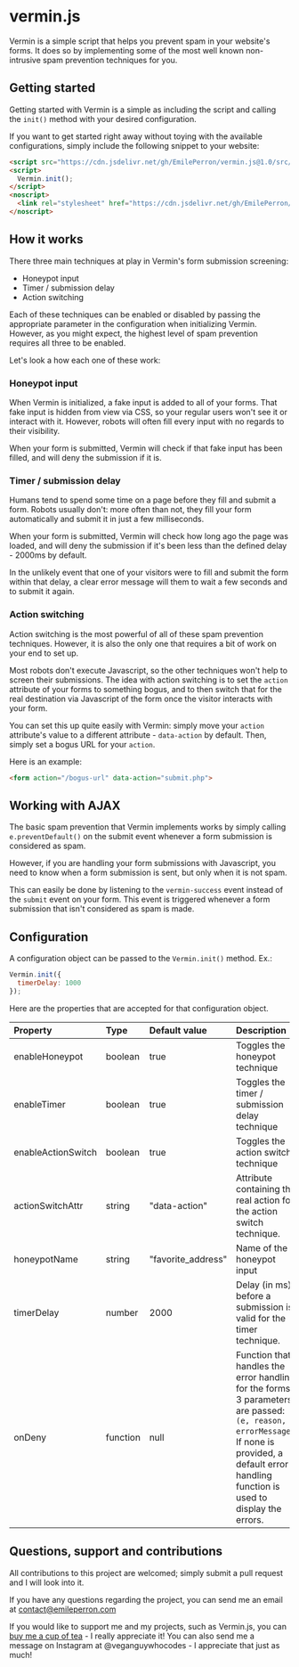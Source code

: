# vermin.js

Vermin is a simple script that helps you prevent spam in your website's forms.
It does so by implementing some of the most well known non-intrusive spam prevention techniques for you.

## Getting started

Getting started with Vermin is a simple as including the script and calling the `init()` method with your desired configuration.

If you want to get started right away without toying with the available configurations, simply include the following snippet to your website:

```html
<script src="https://cdn.jsdelivr.net/gh/EmilePerron/vermin.js@1.0/src/vermin.min.js"></script>
<script>
  Vermin.init();
</script>
<noscript>
  <link rel="stylesheet" href="https://cdn.jsdelivr.net/gh/EmilePerron/vermin.js@1.0/src/vermin-noscript.css">
</noscript>
```

## How it works

There three main techniques at play in Vermin's form submission screening:
- Honeypot input
- Timer / submission delay
- Action switching

Each of these techniques can be enabled or disabled by passing the appropriate parameter in the configuration when initializing Vermin. However, as you might expect, the highest level of spam prevention requires all three to be enabled.

Let's look a how each one of these work:

### Honeypot input

When Vermin is initialized, a fake input is added to all of your forms. That fake input is hidden from view via CSS, so your regular users won't see it or interact with it.  However, robots will often fill every input with no regards to their visibility. 

When your form is submitted, Vermin will check if that fake input has been filled, and will deny the submission if it is.

### Timer / submission delay

Humans tend to spend some time on a page before they fill and submit a form. Robots usually don't: more often than not, they fill your form automatically and submit it in just a few milliseconds.

When your form is submitted, Vermin will check how long ago the page was loaded, and will deny the submission if it's been less than the defined delay - 2000ms by default. 

In the unlikely event that one of your visitors were to fill and submit the form within that delay, a clear error message will them to wait a few seconds and to submit it again.

### Action switching

Action switching is the most powerful of all of these spam prevention techniques. However, it is also the only one that requires a bit of work on your end to set up.

Most robots don't execute Javascript, so the other techniques won't help to screen their submissions. The idea with action switching is to set the `action` attribute of your forms to something bogus, and to then switch that for the real destination via Javascript of the form once the visitor interacts with your form.

You can set this up quite easily with Vermin: simply move your `action` attribute's value to a different attribute - `data-action` by default. Then, simply set a bogus URL for your `action`.

Here is an example:

```html
<form action="/bogus-url" data-action="submit.php">
```

## Working with AJAX 

The basic spam prevention that Vermin implements works by simply calling `e.preventDefault()` on the submit event whenever a form submission is considered as spam. 

However, if you are handling your form submissions with Javascript, you need to know when a form submission is sent, but only when it is not spam.

This can easily be done by listening to the `vermin-success` event instead of the `submit` event on your form. This event is triggered whenever a form submission that isn't considered as spam is made.

## Configuration

A configuration object can be passed to the `Vermin.init()` method. Ex.:

```js
Vermin.init({
  timerDelay: 1000
});
```

Here are the properties that are accepted for that configuration object.

| Property           | Type     | Default value      | Description                                                           |
|:------------------ |:-------- |:------------------ |:--------------------------------------------------------------------- |
| enableHoneypot     | boolean  | true               | Toggles the honeypot technique                                        |
| enableTimer        | boolean  | true               | Toggles the timer / submission delay technique                        |
| enableActionSwitch | boolean  | true               | Toggles the action switch technique                                   |
| actionSwitchAttr   | string   | "data-action"      | Attribute containing the real action for the action switch technique. |
| honeypotName       | string   | "favorite_address" | Name of the honeypot input                                            |
| timerDelay         | number   | 2000               | Delay (in ms) before a submission is valid for the timer technique.   |
| onDeny             | function | null               | Function that handles the error handling for the forms 3 parameters are passed: `(e, reason, errorMessage)`. If none is provided, a default error handling function is used to display the errors.                   |

## Questions, support and contributions

All contributions to this project are welcomed; simply submit a pull request and I will look into it.

If you have any questions regarding the project, you can send me an email at contact@emileperron.com

If you would like to support me and my projects, such as Vermin.js, you can [buy me a cup of tea](https://www.buymeacoffee.com/EmilePerron) - I really appreciate it!  You can also send me a message on Instagram at @veganguywhocodes - I appreciate that just as much!
